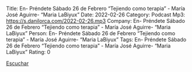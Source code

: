 Title: En- Préndete Sábado 26 de Febrero  “Tejiendo como terapia” - María José Aguirre- “Maria LaBiyux”
Date: 2022-02-26
Category: Podcast
Mp3: https://s.danilorca.com/2022-02-26.mp3
Company: En- Préndete Sábado 26 de Febrero  “Tejiendo como terapia” - María José Aguirre- “Maria LaBiyux”
Person: En- Préndete Sábado 26 de Febrero  “Tejiendo como terapia” - María José Aguirre- “Maria LaBiyux”
Tags: En- Préndete Sábado 26 de Febrero  “Tejiendo como terapia” - María José Aguirre- “Maria LaBiyux”
Rating: 0

<a href="https://s.danilorca.com/2022-02-26.mp3" type="audio/mpeg">
Escuchar
</a>
